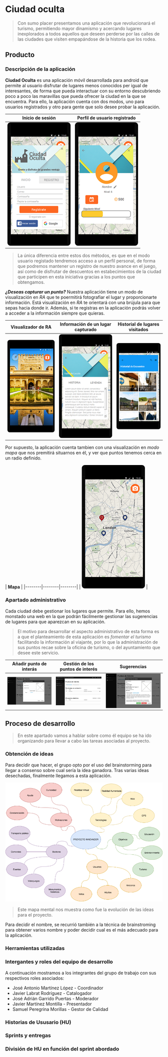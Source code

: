 # Ciudad oculta
> Con sumo placer presentamos una aplicación que revolucionará el turismo, permitiendo mayor dinamismo y acercando lugares inexplorados a todos aquellos que deseen perderse por las calles de las ciudades que visiten empapándose de la historia que los rodea. 

## Producto

### Descripción de la aplicación
**Ciudad Oculta** es una aplicación móvil desarrollada para android que permite al usuario disfrutar de lugares menos conocidos per igual de interesantes, de forma que pueda interactuar con su entorno descubriendo poco a poco las maravillas que pueda ofrecer la ciudad en la que se encuentra.
Para ello, la aplicación cuenta con dos modos, uno para usuarios registrados y otro para gente que solo desee probar la aplicación.

| **Inicio de sesión** | **Perfil de usuario registrado** |
|--------|--------|
| ![Imagen](./screenshots/LoginInicioScreen_min.png) | ![Profile Screen](./screenshots/ProfileScreen_min.png) 

> La única diferencia entre estos dos métodos, es que en el modo usuario registado tendremos acceso a un perfil personal, de forma que podremos mantener un registro de nuestro avance en el juego, así como de disfrutar de descuentos en estabecimientos de la ciudad que participen en esta iniciativa gracias a los puntos que obtengamos.

**_¿Deseas capturar un punto?_** Nuestra aplicación tiene un modo de visualización en _RA_ que te poermitirá fotografiar el lugar y proporcionarte información. Está visualización en _RA_ te orientará con una brújula para que sepas hacia donde ir. Además, si te registras en la aplicación podrás volver a acceder a la información siempre que quieras.

|**Visualizador de RA**|**Información de un lugar capturado**|**Historial de lugares visitados**|
|--------|--------|--------|
| ![Imagen](./screenshots/RAScreen_min.png) |![Imagen](./screenshots/HistoriaScreen_min.png)| ![Imagen](./screenshots/ListScreen_min.png) |

Por supuesto, la aplicación cuenta tambien con una visualización en _modo mapa_ que nos premitirá situarnos en él, y ver que puntos tenemos cerca en un radio definido.

| **Mapa** |
|--------|--------|--------|
| ![Imagen](./screenshots/MapScreen_min.png) |

### Apartado administrativo
Cada ciudad debe gestionar los lugares que permite. Para ello, hemos monstado una web en la que podrán fácilmente gestionar las sugerencias de lugares para que aparezcan en su aplicación.

> El motivo para desarrollar el aspecto administrativo de esta forma es a que el planteamiento de esta aplicación es _fomentar el turismo_ facilitando la información al viajante, por lo que la administración de sus puntos recae sobre la oficina de turismo, o del ayuntamiento que desee este servicio.

| Añadir punto de interás| Gestión de los puntos de interés | Sugerencias |
|--------|--------|--------|
|![Imagen](./screenshots/aniadir.png) | ![Imagen](./screenshots/panelgestion.png) | ![Imagen](./screenshots/sugerencia.png) |

## Proceso de desarrollo
> En este apartado vamos a hablar sobre como él equipo se ha ido organizando para llevar a cabo las tareas asociadas al proyecto.

### Obtención de ideas

Para decidir que hacer, el grupo opto por el uso del brainstorming para llegar a consenso sobre cual sería la idea ganadora. Tras varias ideas desechadas, finalmente llegamos a esta aplicación.

![Imagen](./screenshots/mapaMental.png)

> Este mapa mental nos muestra como fue la evolución de las ideas para el proyecto.

Para decidir el nombre, se recurrió también a la técnica de brainstroming para obtener varios nombre y poder decidir cual es el más adecuado para la aplicación.

### Herramientas utilizadas

### Intergantes y roles del equipo de desarrollo

A continuación mostramos a los integrantes del grupo de trabajo con sus respectivos roles asociados:

* José Antonio Martínez López - Coordinador
* Javier Labrat Rodríguez - Catalogador
* José Adrián Garrido Puertas - Moderador
* Javier Martínez Montilla - Presentador
* Samuel Peregrina Morillas - Gestor de Calidad

### Historias de Ususario (HU)

### Sprints y entregas

### División de HU en función del sprint abordado
